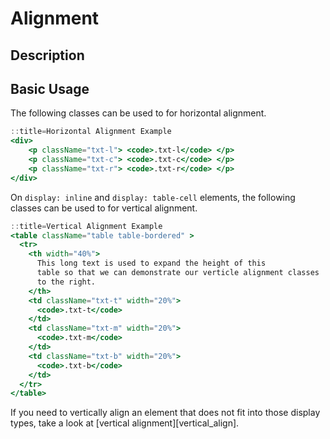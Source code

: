 # Alignment

## Description

## Basic Usage
The following classes can be used to for horizontal alignment.
```jsx
::title=Horizontal Alignment Example
<div>
    <p className="txt-l"> <code>.txt-l</code> </p>
    <p className="txt-c"> <code>.txt-c</code> </p>
    <p className="txt-r"> <code>.txt-r</code> </p>
</div>
```

On `display: inline` and `display: table-cell` elements,
the following classes can be used to for vertical alignment.

```jsx
::title=Vertical Alignment Example
<table className="table table-bordered" >
  <tr>
    <th width="40%">
      This long text is used to expand the height of this
      table so that we can demonstrate our verticle alignment classes
      to the right.
    </th>
    <td className="txt-t" width="20%">
      <code>.txt-t</code>
    </td>
    <td className="txt-m" width="20%">
      <code>.txt-m</code>
    </td>
    <td className="txt-b" width="20%">
      <code>.txt-b</code>
    </td>
  </tr>
</table>
```

If you need to vertically align an element that does not fit into those display types,
take a look at [vertical alignment][vertical_align].